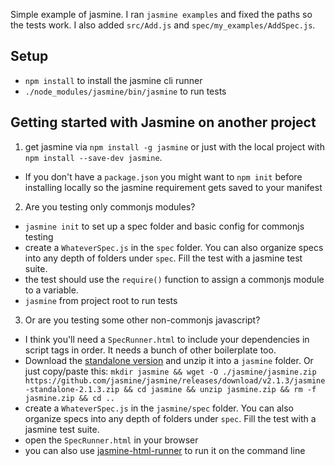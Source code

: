 Simple example of jasmine. I ran `jasmine examples` and fixed the paths so the tests work. I also added `src/Add.js` and `spec/my_examples/AddSpec.js`.

## Setup

* `npm install` to install the jasmine cli runner
* `./node_modules/jasmine/bin/jasmine` to run tests

## Getting started with Jasmine on another project

1. get jasmine via `npm install -g jasmine` or just with the local project with
   `npm install --save-dev jasmine`.
 * If you don't have a `package.json` you might want to `npm init` before
   installing locally so the jasmine requirement gets saved to your manifest
2. Are you testing only commonjs modules?
 * `jasmine init` to set up a spec folder and basic config for commonjs testing
 * create a `WhateverSpec.js` in the `spec` folder. You can also organize specs
   into any depth of folders under `spec`. Fill the test with a jasmine test
   suite.
 * the test should use the `require()` function to assign a commonjs module to
   a variable.
 * `jasmine` from project root to run tests
3. Or are you testing some other non-commonjs javascript?
 * I think you'll need a `SpecRunner.html` to include your dependencies in
   script tags in order. It needs a bunch of other boilerplate too.
 * Download the [standalone version](https://github.com/jasmine/jasmine/releases) 
   and unzip it into a `jasmine` folder. Or just copy/paste this: 
   `mkdir jasmine && wget -O ./jasmine/jasmine.zip https://github.com/jasmine/jasmine/releases/download/v2.1.3/jasmine-standalone-2.1.3.zip && cd jasmine && unzip jasmine.zip && rm -f jasmine.zip && cd ..`
 * create a `WhateverSpec.js` in the `jasmine/spec` folder. You can also
   organize specs into any depth of folders under `spec`. Fill the test with a
   jasmine test suite.
 * open the `SpecRunner.html` in your browser
 * you can also use [jasmine-html-runner](https://www.npmjs.com/package/jasmine-html-runner) 
   to run it on the command line
